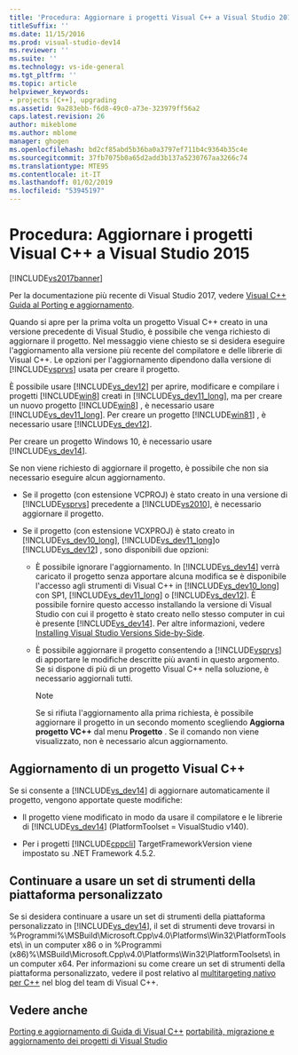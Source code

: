 ```yaml
---
title: 'Procedura: Aggiornare i progetti Visual C++ a Visual Studio 2015 | Microsoft Docs'
titleSuffix: ''
ms.date: 11/15/2016
ms.prod: visual-studio-dev14
ms.reviewer: ''
ms.suite: ''
ms.technology: vs-ide-general
ms.tgt_pltfrm: ''
ms.topic: article
helpviewer_keywords:
- projects [C++], upgrading
ms.assetid: 9a283ebb-f6d8-49c0-a73e-323979ff56a2
caps.latest.revision: 26
author: mikeblome
ms.author: mblome
manager: ghogen
ms.openlocfilehash: bd2cf85abd5b36ba0a3797ef711b4c9364b35c4e
ms.sourcegitcommit: 37fb7075b0a65d2add3b137a5230767aa3266c74
ms.translationtype: MTE95
ms.contentlocale: it-IT
ms.lasthandoff: 01/02/2019
ms.locfileid: "53945197"
---
```

# <a name="how-to-upgrade-visual-c-projects-to-visual-studio-2015"></a>Procedura: Aggiornare i progetti Visual C++ a Visual Studio 2015
[!INCLUDE[vs2017banner](../includes/vs2017banner.md)]

Per la documentazione più recente di Visual Studio 2017, vedere [Visual C++ Guida al Porting e aggiornamento](https://docs.microsoft.com/cpp/porting/visual-cpp-porting-and-upgrading-guide).

Quando si apre per la prima volta un progetto Visual C++ creato in una versione precedente di Visual Studio, è possibile che venga richiesto di aggiornare il progetto. Nel messaggio viene chiesto se si desidera eseguire l'aggiornamento alla versione più recente del compilatore e delle librerie di Visual C++. Le opzioni per l'aggiornamento dipendono dalla versione di [!INCLUDE[vsprvs](../includes/vsprvs-md.md)] usata per creare il progetto.

 È possibile usare [!INCLUDE[vs_dev12](../includes/vs-dev12-md.md)] per aprire, modificare e compilare i progetti [!INCLUDE[win8](../includes/win8-md.md)] creati in [!INCLUDE[vs_dev11_long](../includes/vs-dev11-long-md.md)], ma per creare un nuovo progetto [!INCLUDE[win8](../includes/win8-md.md)] , è necessario usare [!INCLUDE[vs_dev11_long](../includes/vs-dev11-long-md.md)]. Per creare un progetto [!INCLUDE[win81](../includes/win81-md.md)] , è necessario usare [!INCLUDE[vs_dev12](../includes/vs-dev12-md.md)].

 Per creare un progetto Windows 10, è necessario usare [!INCLUDE[vs_dev14](../includes/vs-dev14-md.md)].

 Se non viene richiesto di aggiornare il progetto, è possibile che non sia necessario eseguire alcun aggiornamento.

-   Se il progetto (con estensione VCPROJ) è stato creato in una versione di [!INCLUDE[vsprvs](../includes/vsprvs-md.md)] precedente a [!INCLUDE[vs2010](../includes/vs2010-md.md)], è necessario aggiornare il progetto.

-   Se il progetto (con estensione VCXPROJ) è stato creato in [!INCLUDE[vs_dev10_long](../includes/vs-dev10-long-md.md)],  [!INCLUDE[vs_dev11_long](../includes/vs-dev11-long-md.md)]o [!INCLUDE[vs_dev12](../includes/vs-dev12-md.md)] , sono disponibili due opzioni:

    -   È possibile ignorare l'aggiornamento. In [!INCLUDE[vs_dev14](../includes/vs-dev14-md.md)] verrà caricato il progetto senza apportare alcuna modifica se è disponibile l'accesso agli strumenti di Visual C++ in [!INCLUDE[vs_dev10_long](../includes/vs-dev10-long-md.md)] con SP1, [!INCLUDE[vs_dev11_long](../includes/vs-dev11-long-md.md)] o [!INCLUDE[vs_dev12](../includes/vs-dev12-md.md)]. È possibile fornire questo accesso installando la versione di Visual Studio con cui il progetto è stato creato nello stesso computer in cui è presente [!INCLUDE[vs_dev14](../includes/vs-dev14-md.md)]. Per altre informazioni, vedere [Installing Visual Studio Versions Side-by-Side](../install/install-visual-studio-versions-side-by-side.md).

    -   È possibile aggiornare il progetto consentendo a [!INCLUDE[vsprvs](../includes/vsprvs-md.md)] di apportare le modifiche descritte più avanti in questo argomento. Se si dispone di più di un progetto Visual C++ nella soluzione, è necessario aggiornali tutti.

        > [!NOTE]
        >  Se si rifiuta l'aggiornamento alla prima richiesta, è possibile aggiornare il progetto in un secondo momento scegliendo **Aggiorna progetto VC++** dal menu **Progetto** . Se il comando non viene visualizzato, non è necessario alcun aggiornamento.

## <a name="upgrading-a-visual-c-project"></a>Aggiornamento di un progetto Visual C++
 Se si consente a [!INCLUDE[vs_dev14](../includes/vs-dev14-md.md)] di aggiornare automaticamente il progetto, vengono apportate queste modifiche:

-   Il progetto viene modificato in modo da usare il compilatore e le librerie di [!INCLUDE[vs_dev14](../includes/vs-dev14-md.md)] (PlatformToolset = VisualStudio v140).

-   Per i progetti [!INCLUDE[cppcli](../includes/cppcli-md.md)] TargetFrameworkVersion viene impostato su .NET Framework 4.5.2.

## <a name="continuing-to-work-with-a-custom-platformtoolset"></a>Continuare a usare un set di strumenti della piattaforma personalizzato
 Se si desidera continuare a usare un set di strumenti della piattaforma personalizzato in [!INCLUDE[vs_dev14](../includes/vs-dev14-md.md)], il set di strumenti deve trovarsi in %Programmi%\MSBuild\Microsoft.Cpp\v4.0\Platforms\Win32\PlatformToolsets\ in un computer x86 o in %Programmi (x86)%\MSBuild\Microsoft.Cpp\v4.0\Platforms\Win32\PlatformToolsets\ in un computer x64. Per informazioni su come creare un set di strumenti della piattaforma personalizzato, vedere il post relativo al [multitargeting nativo per C++](http://go.microsoft.com/fwlink/?LinkId=248587) nel blog del team di Visual C++.

## <a name="see-also"></a>Vedere anche
 [Porting e aggiornamento di Guida di Visual C++](http://msdn.microsoft.com/library/f5fbcc3d-aa72-41a6-ad9a-a706af2166fb) [portabilità, migrazione e aggiornamento dei progetti di Visual Studio](../porting/porting-migrating-and-upgrading-visual-studio-projects.md)
